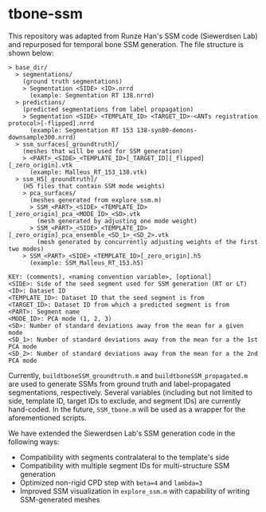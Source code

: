 # tbone-ssm

This repository was adapted from Runze Han's SSM code (Siewerdsen Lab) and repurposed for temporal bone SSM generation. The file structure is shown below:
```
> base_dir/
  > segmentations/
    (ground truth segmentations)
    > Segmentation <SIDE> <ID>.nrrd
      (example: Segmentation RT 138.nrrd)
  > predictions/
    (predicted segmentations from label propagation)
    > Segmentation <SIDE> <TEMPLATE_ID> <TARGET_ID>-<ANTs registration protocol>[-flipped].nrrd
      (example: Segmentation RT 153 138-syn80-demons-downsample300.nrrd)
  > ssm_surfaces[_groundtruth]/
    (meshes that will be used for SSM generation)
    > <PART>_<SIDE>_<TEMPLATE_ID>[_TARGET_ID][_flipped][_zero_origin].vtk
      (example: Malleus_RT_153_138.vtk)
  > ssm_H5[_groundtruth]/
    (H5 files that contain SSM mode weights)
    > pca_surfaces/
      (meshes generated from explore_ssm.m)
      > SSM_<PART>_<SIDE>_<TEMPLATE_ID>[_zero_origin]_pca_<MODE_ID>_<SD>.vtk
        (mesh generated by adjusting one mode weight)
      > SSM_<PART>_<SIDE>_<TEMPLATE_ID>[_zero_origin]_pca_ensemble_<SD_1>_<SD_2>.vtk
        (mesh generated by concurrently adjusting weights of the first two modes)
    > SSM_<PART>_<SIDE>_<TEMPLATE_ID>[_zero_origin].h5
      (example: SSM_Malleus_RT_153.h5)
      
KEY: (comments), <naming convention variable>, [optional]
<SIDE>: Side of the seed segment used for SSM generation (RT or LT)
<ID>: Dataset ID
<TEMPLATE_ID>: Dataset ID that the seed segment is from
<TARGET_ID>: Dataset ID from which a predicted segment is from
<PART>: Segment name
<MODE_ID>: PCA mode (1, 2, 3)
<SD>: Number of standard deviations away from the mean for a given mode
<SD_1>: Number of standard deviations away from the mean for a the 1st PCA mode
<SD_2>: Number of standard deviations away from the mean for a the 2nd PCA mode
```

Currently, `buildtboneSSM_groundtruth.m` and `buildtboneSSM_propagated.m` are used to generate SSMs from ground truth and label-propagated segmentations, respectively. Several variables (including but not limited to side, template ID, target IDs to exclude, and segment IDs) are currently hand-coded. In the future, `SSM_tbone.m` will be used as a wrapper for the aforementioned scripts.

We have extended the Siewerdsen Lab's SSM generation code in the following ways:
  - Compatibility with segments contralateral to the template's side
  - Compatibility with multiple segment IDs for multi-structure SSM generation
  - Optimized non-rigid CPD step with `beta=4` and `lambda=3`
  - Improved SSM visualization in `explore_ssm.m` with capability of writing SSM-generated meshes
